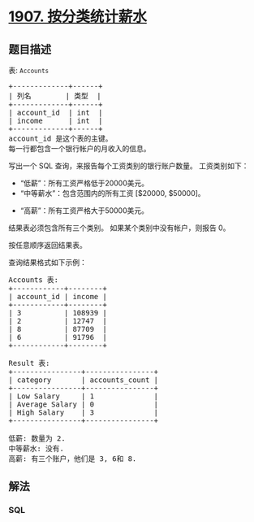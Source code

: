 # [1907. 按分类统计薪水](https://leetcode-cn.com/problems/count-salary-categories)



## 题目描述

<!-- 这里写题目描述 -->

<p>表: <code>Accounts</code></p>

<pre>+-------------+------+
| 列名        | 类型  |
+-------------+------+
| account_id  | int  |
| income      | int  |
+-------------+------+
account_id 是这个表的主键。
每一行都包含一个银行帐户的月收入的信息。
</pre>

<p>写出一个 SQL 查询，来报告每个工资类别的银行账户数量。 工资类别如下：</p>

<ul>
	<li>“低薪”：所有工资严格低于20000美元。</li>
	<li>“中等薪水”：包含范围内的所有工资 [$20000, $50000]。</li>
	<li>
	<p>“高薪”：所有工资严格大于50000美元。</p>
	</li>
</ul>

<p>结果表必须包含所有三个类别。 如果某个类别中没有帐户，则报告 0。</p>

<p>按任意顺序返回结果表。</p>

<p>查询结果格式如下示例：</p>

<pre>Accounts 表:
+------------+--------+
| account_id | income |
+------------+--------+
| 3          | 108939 |
| 2          | 12747  |
| 8          | 87709  |
| 6          | 91796  |
+------------+--------+

Result 表:
+----------------+----------------+
| category       | accounts_count |
+----------------+----------------+
| Low Salary     | 1              |
| Average Salary | 0              |
| High Salary    | 3              |
+----------------+----------------+

低薪: 数量为 2.
中等薪水: 没有.
高薪: 有三个账户，他们是 3, 6和 8.
</pre>


## 解法

<!-- 这里可写通用的实现逻辑 -->

<!-- tabs:start -->

### **SQL**

<!-- 这里可写当前语言的特殊实现逻辑 -->

```sql

```

<!-- tabs:end -->
